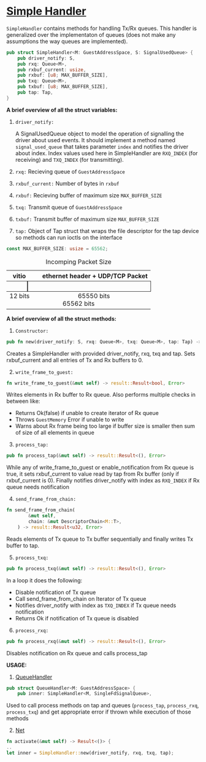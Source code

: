 # [Simple Handler](./../src/devices/src/virtio/net/simple_handler.rs)

`SimpleHandler` contains methods for handling Tx/Rx queues. This handler is generalized over the implementaton of queues (does not make any assumptions the way queues are implemented). 

```rs
pub struct SimpleHandler<M: GuestAddressSpace, S: SignalUsedQueue> {
    pub driver_notify: S,
    pub rxq: Queue<M>,
    pub rxbuf_current: usize,
    pub rxbuf: [u8; MAX_BUFFER_SIZE],
    pub txq: Queue<M>,
    pub txbuf: [u8; MAX_BUFFER_SIZE],
    pub tap: Tap,
}

```

__A brief overview of all the struct variables:__

1. `driver_notify:`
    
    A SignalUsedQueue object to model the operation of signalling the driver about used events. It should implement a method named `signal_used_queue` that takes parameter `index` and notifies the driver about index. Index values used here in SimpleHandler are `RXQ_INDEX` (for receiving) and `TXQ_INDEX` (for transmitting).

2. `rxq:`  Recieving queue of `GuestAddressSpace`
3. `rxbuf_current:` Number of bytes in `rxbuf` 
4. `rxbuf:` Recieving buffer of maximum size `MAX_BUFFER_SIZE`
5. `txq:`  Transmit queue of `GuestAddressSpace`
6. `txbuf:` Transmit buffer of maximum size `MAX_BUFFER_SIZE`
7. `tap:` Object of Tap struct that wraps the file descriptor for the tap device so methods can run ioctls on the interface

```rs
const MAX_BUFFER_SIZE: usize = 65562;
```
<table>
<caption>
Incomping Packet Size
</caption>
    <tr>
        <th colspan="2">
        &nbsp;
        vitio
        &nbsp;&nbsp;&nbsp;
        &nbsp;&nbsp;&nbsp;&nbsp;
        ethernet header + UDP/TCP Packet
        </th>
    </tr>
    <tr>
        <td style="outline: thin solid">
        </td>
        <td style="outline: thin solid">
          &nbsp;&nbsp;&nbsp;&nbsp;&nbsp;&nbsp;
          &nbsp;&nbsp;&nbsp;&nbsp;&nbsp;&nbsp;
          &nbsp;&nbsp;&nbsp;&nbsp;
        </td>
    </tr>
    <tr>
        <td colspan="2">
        12 bits
        &nbsp;&nbsp;&nbsp;&nbsp;&thinsp;
        &nbsp;&nbsp;&nbsp;&nbsp;&thinsp;
        &nbsp;&nbsp;&nbsp;&nbsp;&thinsp;
        &nbsp;&nbsp;&nbsp;&nbsp;&thinsp;
        &nbsp;&nbsp;&nbsp;&nbsp;&thinsp;
        65550 bits
    <br>
        <div align = "center">65562 bits</dev>
      </td>
    </tr>
</table>

__A brief overview of all the struct methods:__

1. `Constructor:`

```rs
pub fn new(driver_notify: S, rxq: Queue<M>, txq: Queue<M>, tap: Tap) -> Self
```
Creates a SimpleHandler with provided driver_notify, rxq, txq and tap. Sets rxbuf_current and all entries of Tx and Rx buffers to 0.

2. `write_frame_to_guest:`

```rs
fn write_frame_to_guest(&mut self) -> result::Result<bool, Error> 
```
Writes elements in Rx buffer to Rx queue. Also performs multiple checks in between like:
* Returns Ok(false) if unable to create iterator of Rx queue
* Throws `GuestMemory` Error if unable to write
* Warns about Rx frame being too large if buffer size is smaller then sum of size of all elements in queue 

3. `process_tap:`
```rs
pub fn process_tap(&mut self) -> result::Result<(), Error>
```

While any of write_frame_to_guest or enable_notification from Rx queue is true, it sets rxbuf_current to value read by tap from Rx buffer (only if rxbuf_current is 0). Finally notifies driver_notify with index as `RXQ_INDEX` if Rx queue needs notification

4. `send_frame_from_chain:`
```rs
fn send_frame_from_chain(
        &mut self,
        chain: &mut DescriptorChain<M::T>,
    ) -> result::Result<u32, Error>
```
Reads elements of Tx queue to Tx buffer sequentially and finally writes Tx buffer to tap.

5. `process_txq:`
```rs
pub fn process_txq(&mut self) -> result::Result<(), Error> 
```
In a loop it does the following:
* Disable notification of Tx queue
* Call send_frame_from_chain on Iterator of Tx queue
* Notifies driver_notify with index as `TXQ_INDEX` if Tx queue needs notification
* Returns Ok if notification of Tx queue is disabled
6. `process_rxq:`
```rs
pub fn process_rxq(&mut self) -> result::Result<(), Error>
```

Disables notification on Rx queue and calls process_tap

__USAGE:__

1. [QueueHandler](./../src/devices/src/virtio/net/queue_handler.rs)
```rs
pub struct QueueHandler<M: GuestAddressSpace> {
    pub inner: SimpleHandler<M, SingleFdSignalQueue>,
```
Used to call process methods on tap and queues (`process_tap`, `process_rxq`, `process_txq`) and get appropriate error if thrown while execution of those methods

2. [Net](./../src/devices/src/virtio/net/device.rs)
```rs
fn activate(&mut self) -> Result<()> {
..
let inner = SimpleHandler::new(driver_notify, rxq, txq, tap);
```

